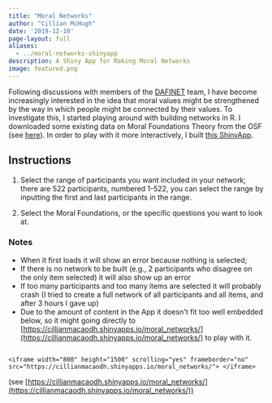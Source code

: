 ```yaml
---
title: "Moral Networks"
author: "Cillian McHugh"
date: '2019-12-10'
page-layout: full
aliases: 
  - ../moral-networks-shinyapp
description: A Shiny App for Making Moral Networks
image: featured.png
---
```


Following discussions with members of the [DAFINET](https://www.ul.ie/dafinet/) team, I have become increasingly interested in the idea that moral values might be strengthened by the way in which people might be connected by their values.  To investigate this, I started playing around with building networks in R.  I downloaded some existing data on Moral Foundations Theory from the OSF (see [here](https://osf.io/nh4ck/)).  In order to play with it more interactively, I built [this ShinyApp](https://cillianmacaodh.shinyapps.io/moral_networks/). 

## Instructions

1. Select the range of participants you want included in your network; there are 522 participants, numbered 1-522, you can select the range by inputting the first and last participants in the range.

2. Select the Moral Foundations, or the specific questions you want to look at.


### Notes

- When it first loads it will show an error because nothing is selected;
- If there is no network to be built (e.g., 2 participants who disagree on the only item selected) it will also show up an error 
- If too many participants and too many items are selected it will probably crash (I tried to create a full network of all participants and all items, and after 3 hours I gave up)
- Due to the amount of content in the App it doesn't fit too well embedded below, so it might going directly to [https://cillianmacaodh.shinyapps.io/moral_networks/](https://cillianmacaodh.shinyapps.io/moral_networks/) to play with it.

```{=html}

<iframe width="800" height="1500" scrolling="yes" frameborder="no"  src="https://cillianmacaodh.shinyapps.io/moral_networks/"> </iframe>

```
(see [https://cillianmacaodh.shinyapps.io/moral_networks/](https://cillianmacaodh.shinyapps.io/moral_networks/))
